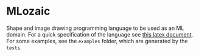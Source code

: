 
# MLozaic

Shape and image drawing programming language to be used as an ML domain. For a quick specification of the language see [this latex document](https://www.overleaf.com/read/djrsbmgwnrsj). For some examples, see the `examples` folder, which are generated by the `tests`.
